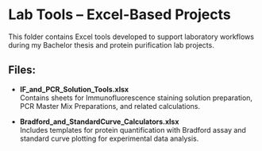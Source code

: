 # Lab Tools – Excel-Based Projects

This folder contains Excel tools developed to support laboratory workflows during my Bachelor thesis and protein purification lab projects.

## Files:

- **IF_and_PCR_Solution_Tools.xlsx**  
  Contains sheets for Immunofluorescence staining solution preparation, PCR Master Mix Preparations, and related calculations.

- **Bradford_and_StandardCurve_Calculators.xlsx**  
  Includes templates for protein quantification with Bradford assay and standard curve plotting for experimental data analysis.
